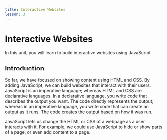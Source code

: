 ```yaml
---
title: Interactive Websites
lesson: 3
---
```


# Interactive Websites

In this unit, you will learn to build interactive websites using JavaScript

## Introduction

So far, we have focused on showing content using HTML and CSS. By adding JavaScript, we can build websites that interact with their users. JavaScript is an imperative language; whereas HTML and CSS are declarative languages. In a declarative language, you write code that describes the output you want. The code directly represents the output; whereas in an imperative language, you write code that can create an output as it runs. The code creates the output based on how it was run.

JavaScript lets us change the HTML or CSS of a webpage as a user interacts with it. For example, we could use JavaScript to hide or show parts of a page, or even add content to a page.
